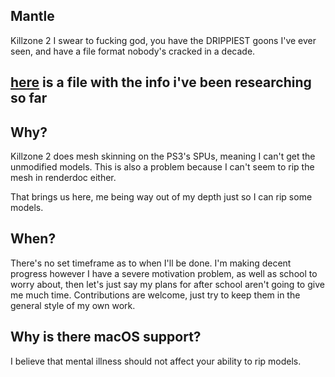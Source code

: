 ## Mantle

Killzone 2 I swear to fucking god, you have the DRIPPIEST goons I've ever seen, and have a file format nobody's cracked in a decade.

## [here](https://github.com/headassbtw/COREtool/blob/main/research.md) is a file with the info i've been researching so far

## Why?
Killzone 2 does mesh skinning on the PS3's SPUs, meaning I can't get the unmodified models. This is also a problem because I can't seem to rip the mesh in renderdoc either.

That brings us here, me being way out of my depth just so I can rip some models.

## When?
There's no set timeframe as to when I'll be done. I'm making decent progress however I have a severe motivation problem, as well as school to worry about, then let's just say my plans for after school aren't going to give me much time.
Contributions are welcome, just try to keep them in the general style of my own work.

## Why is there macOS support?
I believe that mental illness should not affect your ability to rip models. 
